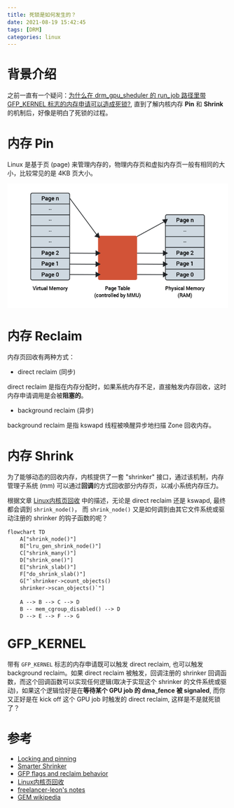 ```yaml
---
title: 死锁是如何发生的？
date: 2021-08-19 15:42:45
tags: [DRM]
categories: linux
---
```


# 背景介绍

之前一直有一个疑问：[为什么在 drm_gpu_sheduler 的 run_job 路径里带 GFP_KERNEL 标志的内存申请可以造成死锁?](https://www.kernel.org/doc/html/latest/driver-api/dma-buf.html#dma-fence-cross-driver-contract), 直到了解内核内存 **Pin** 和 **Shrink** 的机制后，好像是明白了死锁的过程。

<!--more-->

# 内存 Pin
Linux 是基于页 (page) 来管理内存的，物理内存页和虚拟内存页一般有相同的大小，比较常见的是 4KB 页大小。

![Paging mechanism](/images/mpin/linux-mem-page.png)

# 内存 Reclaim

内存页回收有两种方式：
- direct reclaim (同步)

direct reclaim 是指在内存分配时，如果系统内存不足，直接触发内存回收，这时内存申请调用是会被**阻塞的**。

- background reclaim (异步)

background reclaim 是指 kswapd 线程被唤醒异步地扫描 Zone 回收内存。

# 内存 Shrink

为了能够动态的回收内存，内核提供了一套 "shrinker" 接口，通过该机制，内存管理子系统 (mm) 可以通过**回调**的方式回收部分内存页，以减小系统内存压力。

根据文章 [Linux内核页回收](https://blog.csdn.net/weixin_49382066/article/details/130704158) 中的描述，无论是 direct reclaim 还是 kswapd, 最终都会调到 `shrink_node()`， 而 `shrink_node()` 又是如何调到由其它文件系统或驱动注册的 shrinker 的钩子函数的呢？

```mermaid
flowchart TD
    A["shrink_node()"]
    B["lru_gen_shrink_node()"]
    C["shrink_many()"]
    D["shrink_one()"]
    E["shrink_slab()"]
    F["do_shrink_slab()"]
    G["`shrinker->count_objects()
    shrinker->scan_objects()`"]

    A --> B --> C --> D
    B -- mem_cgroup_disabled() --> D
    D --> E --> F --> G
```

# GFP_KERNEL

带有 `GFP_KERNEL` 标志的内存申请既可以触发 direct reclaim, 也可以触发 background reclaim。如果 direct reclaim 被触发，回调注册的 shrinker 回调函数，而这个回调函数可以实现任何逻辑(取决于实现这个 shrinker 的文件系统或驱动)，如果这个逻辑恰好是在**等待某个 GPU job 的 dma_fence 被 signaled**, 而你又正好是在 kick off 这个 GPU job 时触发的 direct reclaim, 这样是不是就死锁了？

# 参考
- [Locking and pinning](https://lwn.net/Articles/600502/)
- [Smarter Shrinker](https://tinylab.org/lwn-550463/)
- [GFP flags and reclaim behavior](https://www.kernel.org/doc/html/next/core-api/memory-allocation.html#gfp-flags-and-reclaim-behavior)
- [Linux内核页回收](https://blog.csdn.net/weixin_49382066/article/details/130704158)
- [freelancer-leon's notes](https://github.com/freelancer-leon/notes/blob/master/kernel/graphic/Linux-Graphic.md)
- [GEM wikipedia](https://en.wikipedia.org/wiki/Direct_Rendering_Manager#Graphics_Execution_Manager)
